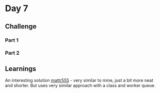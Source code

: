 # Day 7

## Challenge

### Part 1

### Part 2

## Learnings

An interesting solution [mattr555](https://github.com/mattr555/advent-of-code/blob/master/2019/day7.py) - very similar to mine, just a bit more neat and shorter. But uses very similar approach with a class and worker queue.